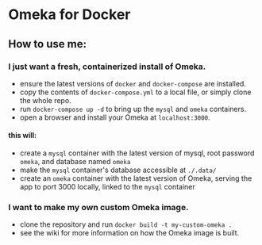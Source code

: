 # Omeka for Docker
## How to use me:
### I just want a fresh, containerized install of Omeka.
- ensure the latest versions of `docker` and `docker-compose` are installed.
- copy the contents of `docker-compose.yml` to a local file, or simply clone the whole repo.
- run `docker-compose up -d` to bring up the `mysql` and `omeka` containers.
- open a browser and install your Omeka at `localhost:3000`.
#### this will:
- create a `mysql` container with the latest version of mysql, root password `omeka`, and database named `omeka`
- make the `mysql` container's database accessible at `./.data/`
- create an `omeka` container with the latest version of Omeka, serving the app to port 3000 locally, linked to the `mysql` container

### I want to make my own custom Omeka image.

- clone the repository and run `docker build -t my-custom-omeka .`
- see the wiki for more information on how the Omeka image is built.
